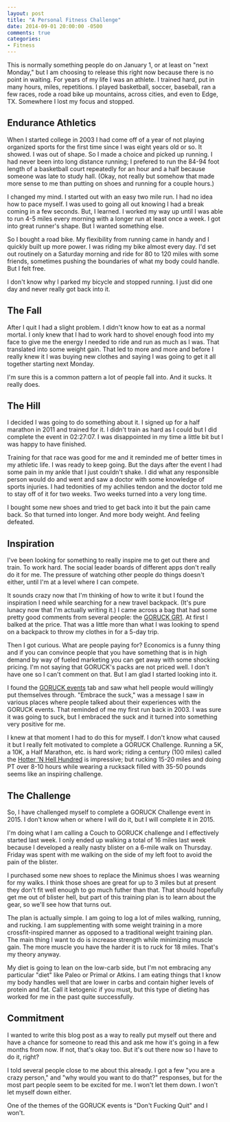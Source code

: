 ```yaml
---
layout: post
title: "A Personal Fitness Challenge"
date: 2014-09-01 20:00:00 -0500
comments: true
categories: 
- Fitness
---
```

This is normally something people do on January 1, or at least on "next Monday," but I am choosing to release this right now because there is no point in waiting. For years of my life I was an athlete. I trained hard, put in many hours, miles, repetitions. I played basketball, soccer, baseball, ran a few races, rode a road bike up mountains, across cities, and even to Edge, TX. Somewhere I lost my focus and stopped.

## Endurance Athletics

When I started college in 2003 I had come off of a year of not playing organized sports for the first time since I was eight years old or so. It showed. I was out of shape. So I made a choice and picked up running. I had never been into long distance running; I prefered to run the 84-94 foot length of a basketball court repeatedly for an hour and a half because someone was late to study hall. (Okay, not really but somehow that made more sense to me than putting on shoes and running for a couple hours.)

I changed my mind. I started out with an easy two mile run. I had no idea how to pace myself. I was used to going all out knowing I had a break coming in a few seconds. But, I learned. I worked my way up until I was able to run 4-5 miles every morning with a longer run at least once a week. I got into great runner's shape. But I wanted something else.

So I bought a road bike. My flexibility from running came in handy and I quickly built up more power. I was riding my bike almost every day. I'd set out routinely on a Saturday morning and ride for 80 to 120 miles with some friends, sometimes pushing the boundaries of what my body could handle. But I felt free.

I don't know why I parked my bicycle and stopped running. I just did one day and never really got back into it.

## The Fall

After I quit I had a slight problem. I didn't know how to eat as a normal mortal. I only knew that I had to work hard to shovel enough food into my face to give me the energy I needed to ride and run as much as I was. That translated into some weight gain. That led to more and more and before I really knew it I was buying new clothes and saying I was going to get it all together starting next Monday.

I'm sure this is a common pattern a lot of people fall into. And it sucks. It really does.

## The Hill

I decided I was going to do something about it. I signed up for a half marathon in 2011 and trained for it. I didn't train as hard as I could but I did complete the event in 02:27:07. I was disappointed in my time a little bit but I was happy to have finished.

Training for that race was good for me and it reminded me of better times in my athletic life. I was ready to keep going. But the days after the event I had some pain in my ankle that I just couldn't shake. I did what any responsible person would do and went and saw a doctor with some knowledge of sports injuries. I had tedonities of my achilies tendon and the doctor told me to stay off of it for two weeks. Two weeks turned into a very long time.

I bought some new shoes and tried to get back into it but the pain came back. So that turned into longer. And more body weight. And feeling defeated.

## Inspiration

I've been looking for something to really inspire me to get out there and train. To work hard. The social leader boards of different apps don't really do it for me. The pressure of watching other people do things doesn't either, until I'm at a level where I can compete.

It sounds crazy now that I'm thinking of how to write it but I found the inspiration I need while searching for a new travel backpack. (It's pure lunacy now that I'm actually writing it.) I came across a bag that had some pretty good comments from several people: the [GORUCK GR1](http://www.goruck.com/en/gr1). At first I balked at the price. That was a little more than what I was looking to spend on a backpack to throw my clothes in for a 5-day trip.

Then I got curious. What are people paying for? Economics is a funny thing and if you can convince people that you have something that is in high demand by way of fueled marketing you can get away with some shocking pricing. I'm not saying that GORUCK's packs are not priced well. I don't have one so I can't comment on that. But I am glad I started looking into it.

I found the [GORUCK events](http://www.goruck.com/en/events) tab and saw what hell people would willingly put themselves through. "Embrace the suck," was a message I saw in various places where people talked about their experiences with the GORUCK events. That reminded of me my first run back in 2003. I was sure it was going to suck, but I embraced the suck and it turned into something very positive for me.

I knew at that moment I had to do this for myself. I don't know what caused it but I really felt motivated to complete a GORUCK Challenge. Running a 5K, a 10K, a Half Marathon, etc. is hard work; riding a century (100 miles) called the [Hotter 'N Hell Hundred](http://www.hh100.org/) is impressive; but rucking 15-20 miles and doing PT over 8-10 hours while wearing a rucksack filled with 35-50 pounds seems like an inspiring challenge.

## The Challenge

So, I have challenged myself to complete a GORUCK Challenge event in 2015. I don't know when or where I will do it, but I will complete it in 2015.

I'm doing what I am calling a Couch to GORUCK challenge and I effectively started last week. I only ended up walking a total of 16 miles last week because I developed a really nasty blister on a 6-mile walk on Thursday. Friday was spent with me walking on the side of my left foot to avoid the pain of the blister.

I purchased some new shoes to replace the Minimus shoes I was wearning for my walks. I think those shoes are great for up to 3 miles but at present they don't fit well enough to go much futher than that. That should hopefully get me out of blister hell, but part of this training plan is to learn about the gear, so we'll see how that turns out.

The plan is actually simple. I am going to log a lot of miles walking, running, and rucking. I am supplementing with some weight training in a more crossfit-inspired manner as opposed to a traditional weight training plan. The main thing I want to do is increase strength while minimizing muscle gain. The more muscle you have the harder it is to ruck for 18 miles. That's my theory anyway.

My diet is going to lean on the low-carb side, but I'm not embracing any particular "diet" like Paleo or Primal or Atkins. I am eating things that I know my body handles well that are lower in carbs and contain higher levels of protein and fat. Call it ketogenic if you must, but this type of dieting has worked for me in the past quite successfully.

## Commitment

I wanted to write this blog post as a way to really put myself out there and have a chance for someone to read this and ask me how it's going in a few months from now. If not, that's okay too. But it's out there now so I have to do it, right?

I told several people close to me about this already. I got a few "you are a crazy person," and "why would you want to do that?" responses, but for the most part people seem to be excited for me. I won't let them down. I won't let myself down either.

One of the themes of the GORUCK events is "Don't Fucking Quit" and I won't.
